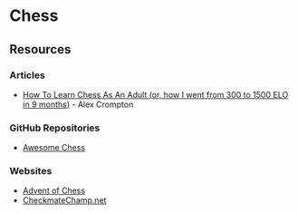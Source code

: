# Chess

## Resources

### Articles

* [How To Learn Chess As An Adult (or, how I went from 300 to 1500 ELO in 9 months)](https://www.alexcrompton.com/blog/how-to-learn-chess) - Alex Crompton

### GitHub Repositories

* [Awesome Chess](https://github.com/hkirat/awesome-chess)

### Websites

* [Advent of Chess](https://www.adventofchess.com/)
* [CheckmateChamp.net](https://www.checkmatechamp.net/)
